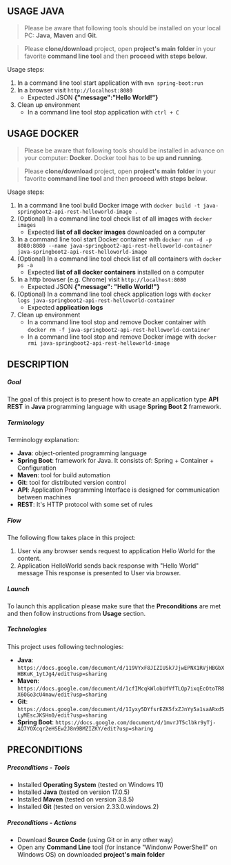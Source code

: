 USAGE JAVA
----------

> Please be aware that following tools should be installed on your local PC: **Java**, **Maven** and **Git**. 

> Please **clone/download** project, open **project's main folder** in your favorite **command line tool** and then **proceed with steps below**. 

Usage steps:
1. In a command line tool start application with `mvn spring-boot:run`
1. In a browser visit `http://localhost:8080`
   * Expected JSON **{"message":"Hello World!"}**
1. Clean up environment 
     * In a command line tool stop application with `ctrl + C`

USAGE DOCKER
--------------

> Please be aware that following tools should be installed in advance on your computer: **Docker**. Docker tool has to be **up and running**. 

> Please **clone/download** project, open **project's main folder** in your favorite **command line tool** and then **proceed with steps below**. 

Usage steps:
1. In a command line tool build Docker image with `docker build -t java-springboot2-api-rest-helloworld-image .`
1. (Optional) In a command line tool check list of all images with `docker images`
   * Expected **list of all docker images** downloaded on a computer
1. In a command line tool start Docker container with `docker run -d -p 8080:8080 --name java-springboot2-api-rest-helloworld-container java-springboot2-api-rest-helloworld-image`
1. (Optional) In a command line tool check list of all containers with `docker ps -a`
   * Expected **list of all docker containers** installed on a computer
1. In a http browser (e.g. Chrome) visit `http://localhost:8080`
   * Expected JSON **{"message": "Hello World!"}**
1. (Optional) In a command line tool check application logs with `docker logs java-springboot2-api-rest-helloworld-container`
   * Expected **application logs**
1. Clean up environment 
     * In a command line tool stop and remove Docker container with `docker rm -f java-springboot2-api-rest-helloworld-container`
     * In a command line tool stop and remove Docker image with `docker rmi java-springboot2-api-rest-helloworld-image`


DESCRIPTION
-----------

##### Goal
The goal of this project is to present how to create an application type **API REST** in **Java** programming language with usage **Spring Boot 2** framework.

##### Terminology
Terminology explanation:
* **Java**: object-oriented programming language
* **Spring Boot**: framework for Java. It consists of: Spring + Container + Configuration
* **Maven**: tool for build automation
* **Git**: tool for distributed version control
* **API**: Application Programming Interface is designed for communication between machines
* **REST**: It's HTTP protocol with some set of rules

##### Flow
The following flow takes place in this project:
1. User via any browser sends request to application Hello World for the content.
1. Application HelloWorld sends back response with "Hello World" message This response is presented to User via browser.

##### Launch
To launch this application please make sure that the **Preconditions** are met and then follow instructions from **Usage** section.

##### Technologies
This project uses following technologies:
* **Java**: `https://docs.google.com/document/d/119VYxF8JIZIUSk7JjwEPNX1RVjHBGbXHBKuK_1ytJg4/edit?usp=sharing`
* **Maven**: `https://docs.google.com/document/d/1cfIMcqkWlobUfVfTLQp7ixqEcOtoTR8X6OGo3cU4maw/edit?usp=sharing`
* **Git**: `https://docs.google.com/document/d/1Iyxy5DYfsrEZK5fxZJnYy5a1saARxd5LyMEscJKSHn0/edit?usp=sharing`
* **Spring Boot**: `https://docs.google.com/document/d/1mvrJT5clbkr9yTj-AQ7YOXcqr2eHSEw2J8n9BMZIZKY/edit?usp=sharing`


PRECONDITIONS
-------------

##### Preconditions - Tools
* Installed **Operating System** (tested on Windows 11)
* Installed **Java** (tested on version 17.0.5)
* Installed **Maven** (tested on version 3.8.5)
* Installed **Git** (tested on version 2.33.0.windows.2)


##### Preconditions - Actions
* Download **Source Code** (using Git or in any other way) 
* Open any **Command Line** tool (for instance "Windonw PowerShell" on Windows OS) on downloaded **project's main folder**